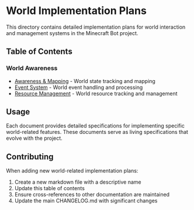# World Implementation Plans

This directory contains detailed implementation plans for world interaction and management systems in the Minecraft Bot project.

## Table of Contents

### World Awareness
- [Awareness & Mapping](./awareness_mapping.md) - World state tracking and mapping
- [Event System](./event_system.md) - World event handling and processing
- [Resource Management](./resource_management.md) - World resource tracking and management

## Usage

Each document provides detailed specifications for implementing specific world-related features. These documents serve as living specifications that evolve with the project.

## Contributing

When adding new world-related implementation plans:
1. Create a new markdown file with a descriptive name
2. Update this table of contents
3. Ensure cross-references to other documentation are maintained
4. Update the main CHANGELOG.md with significant changes 